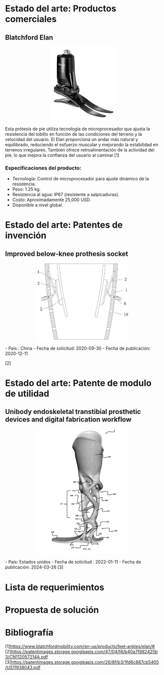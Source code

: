 # Estado del arte: Productos comerciales

## Blatchford Elan

<p align="center">
  <img src="https://github.com/Arbandu/Fundbio/blob/4d5acb09232418390340f266064e379a632784a8/Imagenes/Blatchford%20Elan.jpg" alt="Blatchford elan">
</p>
Esta prótesis de pie utiliza tecnología de microprocesador que ajusta la resistencia del tobillo en función de las condiciones del terreno y la velocidad del usuario. El Elan proporciona un andar más natural y equilibrado, reduciendo el esfuerzo muscular y mejorando la estabilidad en terrenos irregulares. También ofrece retroalimentación de la actividad del pie, lo que mejora la confianza del usuario al caminar.[1]<br>

### Especificaciones del producto:<br>

- Tecnología: Control de microprocesador para ajuste dinámico de la resistencia.<br>
- Peso: 1.25 kg.<br>
- Resistencia al agua: IP67 (resistente a salpicaduras).<br>
- Costo: Aproximadamente 25,000 USD.<br>
- Disponible a nivel global.<br>


# Estado del arte: Patentes de invención

## Improved below-knee prothesis socket

<p align="center">
  <img src="https://github.com/Arbandu/Fundbio/blob/c2b10cd9fad9d7cb041b7fa7baac714bdb77511f/Imagenes/Socked.png" alt="Foto socked" width="300">
</p>
- País : China
- Fecha de solicitud: 2020-09-30
- Fecha de publicación: 2020-12-11 


[2]
# Estado del arte: Patente de modulo de utilidad 

## Unibody endoskeletal transtibial prosthetic devices and digital fabrication workflow

<p align="center">
  <img src="https://github.com/Arbandu/Fundbio/blob/cb55c1b59cc76600c66bb9d22a6ee974e0538b57/Imagenes/protesis%203d.jpg" alt="Foto protesis" width="300">
</p>
- País: Estados unidos
- Fecha de solicitud : 2022-01-11
- Fecha de publicación: 2024-03-26
[3] 


# Lista de requerimientos




# Propuesta de solución


# Bibliografía

[1]https://www.blatchfordmobility.com/en-us/products/feet-ankles/elan/#<br>
[2]https://patentimages.storage.googleapis.com/47/04/f4/b40a7f982425b3/CN112057214A.pdf<br>
[3]https://patentimages.storage.googleapis.com/26/8f/b3/1fd6c887cb5405/US11938043.pdf<br>
